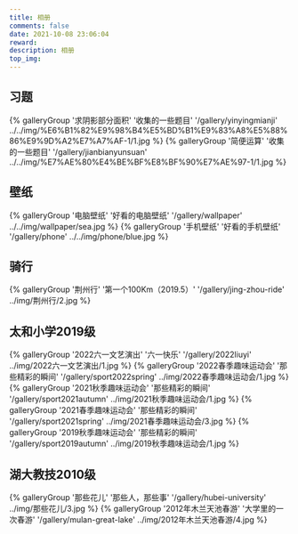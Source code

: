 ```yaml
---
title: 相册
comments: false
date: 2021-10-08 23:06:04
reward:
description: 相册
top_img:
---
```

<style>
.page-title {
    display: none;
  }
</style>
## 习题

<div class="gallery-group-main">
{% galleryGroup '求阴影部分面积' '收集的一些题目' '/gallery/yinyingmianji' ../../img/%E6%B1%82%E9%98%B4%E5%BD%B1%E9%83%A8%E5%88%86%E9%9D%A2%E7%A7%AF-1/1.jpg %}
{% galleryGroup '简便运算' '收集的一些题目' '/gallery/jianbianyunsuan' ../../img/%E7%AE%80%E4%BE%BF%E8%BF%90%E7%AE%97-1/1.jpg %}
</div>

## 壁纸

<div class="gallery-group-main">
{% galleryGroup '电脑壁纸' '好看的电脑壁纸' '/gallery/wallpaper' ../../img/wallpaper/sea.jpg %}
{% galleryGroup '手机壁纸' '好看的手机壁纸' '/gallery/phone' ../../img/phone/blue.jpg %}
</div>

## 骑行

<div class="gallery-group-main">
{% galleryGroup '荆州行' '第一个100Km（2019.5）' '/gallery/jing-zhou-ride' ../img/荆州行/2.jpg %}
</div>


## 太和小学2019级

<div class="gallery-group-main">
{% galleryGroup '2022六一文艺演出' '六一快乐' '/gallery/2022liuyi' ../img/2022六一文艺演出/1.jpg %}
{% galleryGroup '2022春季趣味运动会' '那些精彩的瞬间' '/gallery/sport2022spring' ../img/2022春季趣味运动会/1.jpg %}
{% galleryGroup '2021秋季趣味运动会' '那些精彩的瞬间' '/gallery/sport2021autumn' ../img/2021秋季趣味运动会/1.jpg %}
{% galleryGroup '2021春季趣味运动会' '那些精彩的瞬间' '/gallery/sport2021spring' ../img/2021春季趣味运动会/3.jpg %}
{% galleryGroup '2019秋季趣味运动会' '那些精彩的瞬间' '/gallery/sport2019autumn' ../img/2019秋季趣味运动会/1.jpg %}
</div>


## 湖大教技2010级

<div class="gallery-group-main">
{% galleryGroup '那些花儿' '那些人，那些事' '/gallery/hubei-university' ../img/那些花儿/3.jpg %}
{% galleryGroup '2012年木兰天池春游' '大学里的一次春游' '/gallery/mulan-great-lake' ../img/2012年木兰天池春游/4.jpg %}
</div>
